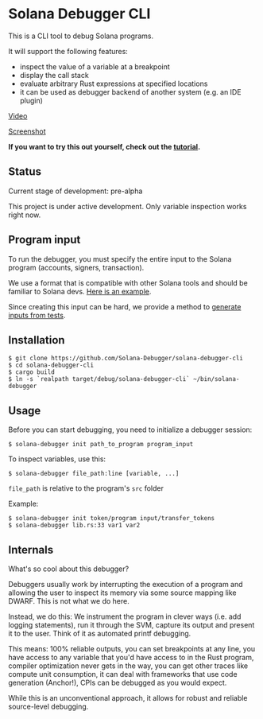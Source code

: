 # Solana Debugger CLI

This is a CLI tool to debug Solana programs.

It will support the following features:
- inspect the value of a variable at a breakpoint
- display the call stack
- evaluate arbitrary Rust expressions at specified locations
- it can be used as debugger backend of another system (e.g. an IDE plugin)

[Video](https://x.com/maximschmidt94/status/1914802590568562965)

[Screenshot](screenshot.png)

**If you want to try this out yourself, check out the [tutorial](tutorial.md).**

## Status

Current stage of development: pre-alpha

This project is under active development. Only variable inspection works right now.

## Program input

To run the debugger, you must specify the entire input to the Solana program (accounts, signers, transaction).

We use a format that is compatible with other Solana tools and should be familiar to Solana devs. [Here is an example](https://github.com/Solana-Debugger/delta-counter-program-example/tree/main/debug_input/increase_counter_from_0_by_100).

Since creating this input can be hard, we provide a method to [generate inputs from tests](https://github.com/Solana-Debugger/save-input).

## Installation

```
$ git clone https://github.com/Solana-Debugger/solana-debugger-cli
$ cd solana-debugger-cli
$ cargo build
$ ln -s `realpath target/debug/solana-debugger-cli` ~/bin/solana-debugger
```

## Usage

Before you can start debugging, you need to initialize a debugger session:
```
$ solana-debugger init path_to_program program_input
```

To inspect variables, use this:
```
$ solana-debugger file_path:line [variable, ...]
```

`file_path` is relative to the program's `src` folder

Example:
```
$ solana-debugger init token/program input/transfer_tokens
$ solana-debugger lib.rs:33 var1 var2
```

## Internals

What's so cool about this debugger?

Debuggers usually work by interrupting the execution of a program and allowing the user to inspect its memory via some source mapping like DWARF. This is not what we do here.

Instead, we do this: We instrument the program in clever ways (i.e. add logging statements), run it through the SVM, capture its output and present it to the user. Think of it as automated printf debugging.

This means: 100% reliable outputs, you can set breakpoints at any line, you have access to any variable that you'd have access to in the Rust program, compiler optimization never gets in the way, you can get other traces like compute unit consumption, it can deal with frameworks that use code generation (Anchor!), CPIs can be debugged as you would expect.

While this is an unconventional approach, it allows for robust and reliable source-level debugging.
